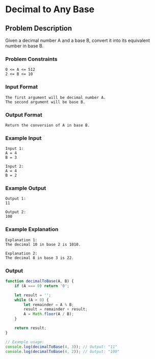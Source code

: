 # Decimal to Any Base

## Problem Description
Given a decimal number A and a base B, convert it into its equivalent number in base B.

### Problem Constraints
````
0 <= A <= 512
2 <= B <= 10
````

### Input Format
````
The first argument will be decimal number A.
The second argument will be base B.
````

### Output Format
````
Return the conversion of A in base B.
````

### Example Input
````
Input 1:
A = 4
B = 3

Input 2:
A = 4
B = 2 
````

### Example Output
````
Output 1:
11

Output 2:
100
````

### Example Explanation
````
Explanation 1:
The decimal 10 in base 2 is 1010.

Explanation 2:
The decimal 8 in base 3 is 22.
````

### Output
``` javascript showLineNumbers copy filename="JavaScript"
function decimalToBase(A, B) {
    if (A === 0) return '0';

    let result = '';
    while (A > 0) {
        let remainder = A % B;
        result = remainder + result;
        A = Math.floor(A / B);
    }

    return result;
}

// Example usage:
console.log(decimalToBase(4, 3)); // Output: "11"
console.log(decimalToBase(4, 2)); // Output: "100"
```